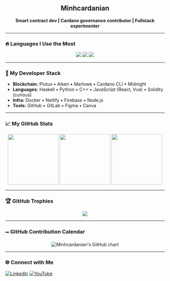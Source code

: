 <h2 align="center"> Minhcardanian</h2>
<p align="center">
  <strong>Smart contract dev | Cardano governance contributor | Fullstack experimenter</strong>
</p>

---

### 🔥 Languages I Use the Most
<p align="center">
  <img src="https://github-profile-summary-cards.vercel.app/api/cards/repos-per-language?username=Minhcardanian&theme=tokyonight" />
  <img src="https://github-profile-summary-cards.vercel.app/api/cards/most-commit-language?username=Minhcardanian&theme=tokyonight" />
  <img src="https://github-profile-summary-cards.vercel.app/api/cards/productive-time?username=Minhcardanian&theme=tokyonight&utcOffset=7" />
</p>

---

### 🧠 My Developer Stack

- **Blockchain:** Plutus • Aiken • Marlowe • Cardano CLI • Midnight
- **Languages:** Haskell • Python • C++ • JavaScript (React, Vue) • Solidity (curious)
- **Infra:** Docker • Netlify • Firebase • Node.js
- **Tools:** GitHub • GitLab • Figma • Canva

---

### 📈 My GitHub Stats

<p align="center">
  <img src="https://github-readme-stats.vercel.app/api?username=Minhcardanian&theme=tokyonight&hide_border=false&include_all_commits=true&count_private=true" height="160"/>
  <img src="https://streak-stats.demolab.com?user=Minhcardanian&theme=tokyonight" height="160"/>
  <img src="https://github-readme-stats.vercel.app/api/top-langs/?username=Minhcardanian&layout=compact&theme=tokyonight" height="160"/>
</p>

---

### 🏆 GitHub Trophies

<p align="center">
  <img src="https://github-profile-trophy.vercel.app/?username=Minhcardanian&theme=onestar&no-frame=true&row=2&column=4&margin-w=15"/>
</p>

---

### 🗕️ GitHub Contribution Calendar
<p align="center">
  <img src="https://ghchart.rshah.org/FFB300/Minhcardanian" alt="Minhcardanian's GitHub chart" />
</p>

---

### 🌐 Connect with Me
[![LinkedIn](https://img.shields.io/badge/LinkedIn-%230077B5?style=flat&logo=linkedin&logoColor=white)](https://linkedin.com/in/bqminhvn)
[![YouTube](https://img.shields.io/badge/YouTube-%23FF0000?style=flat&logo=youtube&logoColor=white)](https://www.youtube.com/@DirectedbyMinhBui)
